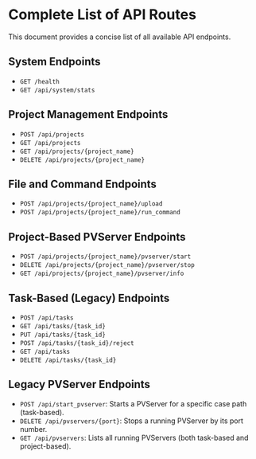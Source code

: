 # Complete List of API Routes

This document provides a concise list of all available API endpoints.

## System Endpoints
- `GET /health`
- `GET /api/system/stats`

## Project Management Endpoints
- `POST /api/projects`
- `GET /api/projects`
- `GET /api/projects/{project_name}`
- `DELETE /api/projects/{project_name}`

## File and Command Endpoints
- `POST /api/projects/{project_name}/upload`
- `POST /api/projects/{project_name}/run_command`

## Project-Based PVServer Endpoints
- `POST /api/projects/{project_name}/pvserver/start`
- `DELETE /api/projects/{project_name}/pvserver/stop`
- `GET /api/projects/{project_name}/pvserver/info`

## Task-Based (Legacy) Endpoints
- `POST /api/tasks`
- `GET /api/tasks/{task_id}`
- `PUT /api/tasks/{task_id}`
- `POST /api/tasks/{task_id}/reject`
- `GET /api/tasks`
- `DELETE /api/tasks/{task_id}`

## Legacy PVServer Endpoints
- `POST /api/start_pvserver`: Starts a PVServer for a specific case path (task-based).
- `DELETE /api/pvservers/{port}`: Stops a running PVServer by its port number.
- `GET /api/pvservers`: Lists all running PVServers (both task-based and project-based). 